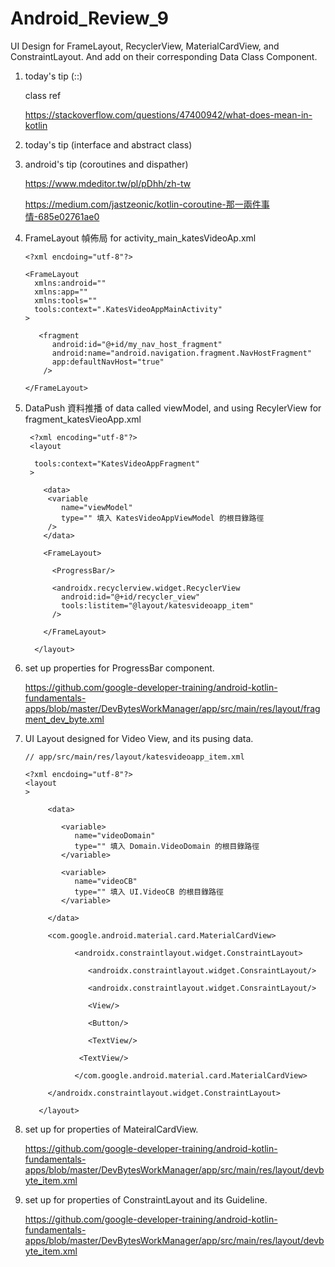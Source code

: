 # Android_Review_9

UI Design for FrameLayout, RecyclerView, MaterialCardView, and ConstraintLayout. And add on their corresponding Data Class Component.

1. today's tip (::)

   class ref
   
   https://stackoverflow.com/questions/47400942/what-does-mean-in-kotlin

2. today's tip (interface and abstract class)

3. android's tip (coroutines and dispather)

   https://www.mdeditor.tw/pl/pDhh/zh-tw
   
   https://medium.com/jastzeonic/kotlin-coroutine-那一兩件事情-685e02761ae0

4. FrameLayout 幀佈局 for activity_main_katesVideoAp.xml

       <?xml encdoing="utf-8"?>
   
       <FrameLayout
         xmlns:android=""
         xmlns:app=""
         xmlns:tools=""
         tools:context=".KatesVideoAppMainActivity"
       >
       
          <fragment
             android:id="@+id/my_nav_host_fragment"
             android:name="android.navigation.fragment.NavHostFragment"
             app:defaultNavHost="true"
           />
   
       </FrameLayout>

5. DataPush 資料推播 of data called viewModel, and using RecylerView for fragment_katesVieoApp.xml

        <?xml encoding="utf-8"?>
        <layout
        
         tools:context="KatesVideoAppFragment"
        >

           <data>
            <variable
               name="viewModel"
               type="" 填入 KatesVideoAppViewModel 的根目錄路徑
            />
           </data>
        
           <FrameLayout>
           
             <ProgressBar/>
             
             <androidx.recyclerview.widget.RecyclerView
               android:id="@+id/recycler_view"
               tools:listitem="@layout/katesvideoapp_item"
             />
         
           </FrameLayout>

         </layout>
     
 6. set up properties for ProgressBar component.
 
      https://github.com/google-developer-training/android-kotlin-fundamentals-apps/blob/master/DevBytesWorkManager/app/src/main/res/layout/fragment_dev_byte.xml


7. UI Layout designed for Video View, and its pusing data.

       // app/src/main/res/layout/katesvideoapp_item.xml
       
       <?xml encdoing="utf-8"?>
       <layout
       >
       
            <data>
           
               <variable>
                  name="videoDomain"
                  type="" 填入 Domain.VideoDomain 的根目錄路徑
               </variable>
               
               <variable>
                  name="videoCB"
                  type="" 填入 UI.VideoCB 的根目錄路徑
               </variable>
               
            </data>
           
            <com.google.android.material.card.MaterialCardView>
            
                  <androidx.constraintlayout.widget.ConstraintLayout>
                  
                     <androidx.constraintlayout.widget.ConsraintLayout/>
                     
                     <androidx.constraintlayout.widget.ConsraintLayout/>
            
                     <View/>

                     <Button/>

                     <TextView/>

                   <TextView/>
           
                  </com.google.android.material.card.MaterialCardView>
            
            </androidx.constraintlayout.widget.ConstraintLayout>
           
          </layout>
           
           
 8. set up for properties of MateiralCardView.
 
    https://github.com/google-developer-training/android-kotlin-fundamentals-apps/blob/master/DevBytesWorkManager/app/src/main/res/layout/devbyte_item.xml
    
9. set up for properties of ConstraintLayout and its Guideline.

   https://github.com/google-developer-training/android-kotlin-fundamentals-apps/blob/master/DevBytesWorkManager/app/src/main/res/layout/devbyte_item.xml
